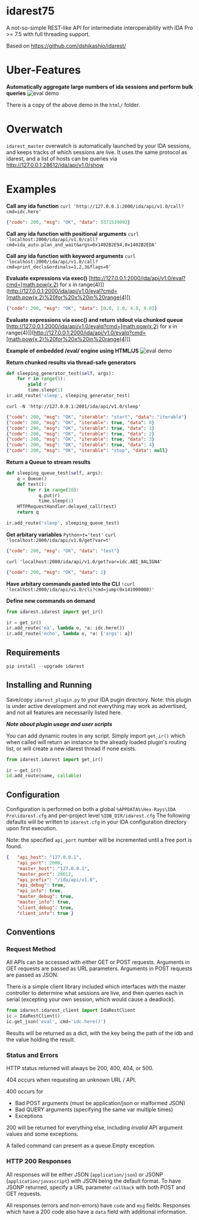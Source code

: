 # idarest75

A not-so-simple REST-like API for intermediate interoperability with IDA Pro >= 7.5 with full threading support.

Based on https://github.com/dshikashio/idarest/

Uber-Features
=============
**Automatically aggregate large numbers of ida sessions and perform bulk queries**
![eval demo](https://sfinktah.github.io/idarest75/evalm.png)

There is a copy of the above demo in the `html/` folder.

Overwatch
=========

`idarest_master` overwatch is automatically launched by your IDA sessions, and keeps tracks of which sessions are live. It uses the same protocol as idarest, and a list of hosts can be queries via http://127.0.0.1:28612/ida/api/v1.0/show

Examples
========
**Call any ida function**
`curl 'http://127.0.0.1:2000/ida/api/v1.0/call?cmd=idc.here'`
```json
{"code": 200, "msg": "OK", "data": 5371539092}
```

**Call any ida function with positional arguments**
`curl 'localhost:2000/ida/api/v1.0/call?cmd=ida_auto.plan_and_wait&args=0x1402B2E94,0x1402B2EDA'`

**Call any ida function with keyword arguments**
`curl 'localhost:2000/ida/api/v1.0/call?cmd=print_decls&ordinals=1,2,3&flags=0'`

**Evaluate expressions via exec()**
[http://127.0.0.1:2000/ida/api/v1.0/eval?cmd=[math.pow(x,2) for x in range(4)]](http://127.0.0.1:2000/ida/api/v1.0/eval?cmd=[math.pow(x,2)%20for%20x%20in%20range(4)])
```json
{"code": 200, "msg": "OK", "data": [0.0, 1.0, 4.0, 9.0]}
```

**Evaluate expressions via exec() and return stdout via chunked queue**
[http://127.0.0.1:2000/ida/api/v1.0/evalq?cmd=[math.pow(x,2) for x in range(4)]](http://127.0.0.1:2000/ida/api/v1.0/evalq?cmd=[math.pow(x,2)%20for%20x%20in%20range(4)])

**Example of embedded /eval/ engine using HTML/JS**
![eval demo](https://sfinktah.github.io/idarest75/eval.png)

**Return chunked results via thread-safe generators**
```py
def sleeping_generator_test(self, args):
    for r in range(5):
        yield r
        time.sleep(1)
ir.add_route('sleep', sleeping_generator_test)
```

`curl -N 'http://127.0.0.1:2001/ida/api/v1.0/sleep'`

```json
{"code": 200, "msg": "OK", "iterable": "start", "data": "iterable"}
{"code": 200, "msg": "OK", "iterable": true, "data": 0}
{"code": 200, "msg": "OK", "iterable": true, "data": 1}
{"code": 200, "msg": "OK", "iterable": true, "data": 2}
{"code": 200, "msg": "OK", "iterable": true, "data": 3}
{"code": 200, "msg": "OK", "iterable": true, "data": 4}
{"code": 200, "msg": "OK", "iterable": "stop", "data": null}
```

**Return a Queue to stream results**
```py
def sleeping_queue_test(self, args):
    q = Queue()
    def test():
        for r in range(10):
            q.put(r)
            time.sleep(1)
    HTTPRequestHandler.delayed_call(test)
    return q

ir.add_route('sleep', sleeping_queue_test)
```

**Get arbitary variables**
`Python>t='test'`
`curl 'localhost:2000/ida/api/v1.0/get?var=t'`
```json
{"code": 200, "msg": "OK", "data": "test"}
```

`curl 'localhost:2000/ida/api/v1.0/get?var=idc.ABI_8ALIGN4'`
```json
{"code": 200, "msg": "OK", "data": 1}
```

**Have arbitary commands pasted into the CLI**
`!curl 'localhost:2000/ida/api/v1.0/cli?cmd=jump(0x141000000)'`

**Define new commands on demand**
```py
from idarest.idarest import get_ir()

ir = get_ir()
ir.add_route('ea', lambda o, *a: idc.here())    
ir.add_route('echo', lambda o, *a: {'args': a}) 
```

Requirements
------------
```py
pip install --upgrade idarest
```

Installing and Running
----------------------
Save/copy `idarest_plugin.py` to your IDA pugin directory.  Note: this plugin is under active development and not everything may work as advertised, and not all features are necessarily listed here.

***Note about plugin usage and user scripts***

You can add dynamic routes in any script. Simply import `get_ir()` which when called will return an instance to the already loaded plugin's routing list, or will create a new idarest thread if none exists.

```py
from idarest.idarest import get_ir()

ir = get_ir()
id.add_route(name, callable)
```

Configuration
-------------
Configuration is performed on both a global `%APPDATA%\Hex-Rays\IDA Pro\idarest.cfg` and per-project level `%IDB_DIR/idarest.cfg`
The following defaults will be written to `idarest.cfg` in your IDA configuration directory upon first execution.

Note: the specified `api_port` number will be incremented until a free port is found.
```json
{   "api_host": "127.0.0.1",
    "api_port": 2000,
    "master_host": "127.0.0.1",
    "master_port": 28612,
    "api_prefix": "/ida/api/v1.0",
    "api_debug": true,
    "api_info": true,
    "master_debug": true,
    "master_info": true,
    "client_debug": true,
    "client_info": true }
```

Conventions
-----------
### Request Method
All APIs can be accessed with either GET or POST requests.  Arguments in GET
requests are passed as URL parameters.  Arguments in POST requests are passed as
JSON.

There is a simple client library included which interfaces with the master controller to determine what sessions are live, and then queries each in serial (excepting your own session, which would cause a deadlock).

```py
from idarest.idarest_client import IdaRestClient
ic = IdaRestClient()
ic.get_json('eval', cmd='idc.here()')
```

Results will be returned as a dict, with the key being the path of the idb and the value holding the result.

### Status and Errors
HTTP status returned will always be 200, 400, 404, or 500.

404 occurs when requesting an unknown URL / API.

400 occurs for
* Bad POST arguments (must be application/json or malformed JSON)
* Bad QUERY arguments (specifying the same var multiple times)
* Exceptions

200 will be returned for everything else, including *invalid* API argument
values and some exceptions.

A failed command can present as a queue.Empty exception.

### HTTP 200 Responses
All responses will be either JSON (`application/json`) or JSONP
(`application/javascript`) with JSON being the default format.  To have JSONP
returned, specify a URL parameter `callback` with both POST and GET requests.

All responses (errors and non-errors) have `code` and `msg` fields.  Responses
which have a 200 code also have a `data` field with additional information.
